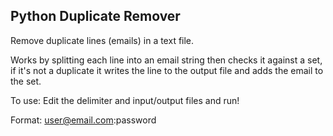 ## Python Duplicate Remover

Remove duplicate lines (emails) in a text file.

Works by splitting each line into an email string then checks it against a set, if it's not a duplicate it writes the line to the output file and adds the email to the set.

To use:
Edit the delimiter and input/output files and run!

Format:
user@email.com:password
